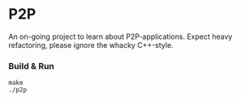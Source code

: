 # P2P
An on-going project to learn about P2P-applications.
Expect heavy refactoring, please ignore the whacky C++-style.

### Build & Run
```
make
./p2p
```
